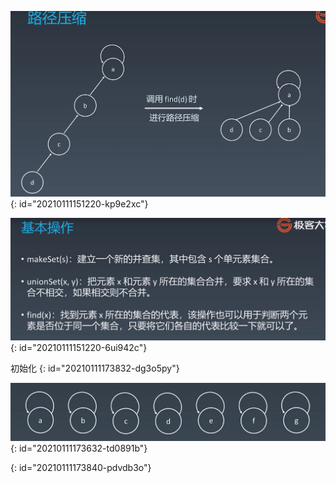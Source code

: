 ![路径压缩.jpg](assets/20210108160410-4pbdoct-路径压缩.jpg)
{: id="20210111151220-kp9e2xc"}

![并查集基本操作.jpg](assets/20210108161347-jqaj8aj-并查集-基本操作.jpg)
{: id="20210111151220-6ui942c"}

初始化
{: id="20210111173832-dg3o5py"}

![并查集初始化.jpg](assets/20210111173826-udyghy3-并查集-初始化.jpg)
{: id="20210111173632-td0891b"}

{: id="20210111173840-pdvdb3o"}
